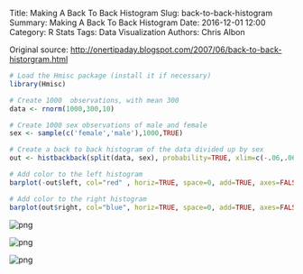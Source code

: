Title: Making A Back To Back Histogram
Slug: back-to-back-histogram
Summary: Making A Back To Back Histogram
Date: 2016-12-01 12:00
Category: R Stats
Tags: Data Visualization
Authors: Chris Albon


Original source: http://onertipaday.blogspot.com/2007/06/back-to-back-historgram.html


```R
# Load the Hmisc package (install it if necessary)
library(Hmisc)
```


```R
# Create 1000  observations, with mean 300
data <- rnorm(1000,300,10)
```


```R
# Create 1000 sex observations of male and female
sex <- sample(c('female','male'),1000,TRUE)
```


```R
# Create a back to back histogram of the data divided up by sex
out <- histbackback(split(data, sex), probability=TRUE, xlim=c(-.06,.06), main = 'Back to Back Histogram')

# Add color to the left histogram
barplot(-out$left, col="red" , horiz=TRUE, space=0, add=TRUE, axes=FALSE)

# Add color to the right histogram
barplot(out$right, col="blue", horiz=TRUE, space=0, add=TRUE, axes=FALSE)
```


![png]({filename}/images/back-to-back-histogram_files/back-to-back-histogram_4_0.png)



![png]({filename}/images/back-to-back-histogram_files/back-to-back-histogram_4_1.png)



![png]({filename}/images/back-to-back-histogram_files/back-to-back-histogram_4_2.png)
